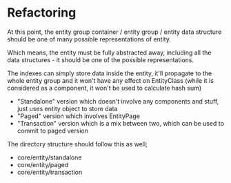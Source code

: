 # Refactoring
At this point, the entity group container / entity group / entity data structure
should be one of many possible representations of entity.

Which means, the entity must be fully abstracted away, including all the data
structures - it should be one of the possible representations.

The indexes can simply store data inside the entity, it'll propagate to the 
whole entity group and it won't have any effect on EntityClass (while it
is considered as a component, it won't be used to calculate hash sum)

- "Standalone" version which doesn't involve any components and stuff, just uses
  entity object to store data
- "Paged" version which involves EntityPage
- "Transaction" version which is a mix between two, which can be used to commit
  to paged version

The directory structure should follow this as well;

- core/entity/standalone
- core/entity/paged
- core/entity/transaction
